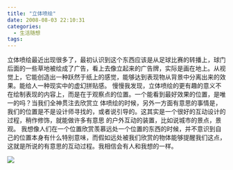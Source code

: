 ```yaml
---
title: "立体喷绘"
date: 2008-08-03 22:10:31
categories:
  - 生活随想
tags:
---
```


立体喷绘最近出现很多了，最初认识到这个东西应该是从足球比赛的转播上，球门后面的一些草地被绘成了广告，看上去像立起来的广告牌，实际是画在地上。从视觉上，它能创造出一种跃然于纸上的感觉，能够达到表现物从背景中分离出来的效果。能给人一种现实中的虚幻拼贴感。 慢慢我发现，立体喷绘的更有趣的意义不在绘制表现的内容上，而是在于观察点的位置。一个能看到最好效果的位置，是唯一的吗？当我们全神贯注去欣赏立 体喷绘的时候，另外一方面有意思的事情是，我们的位置是不是设计师寻找的，或者说引导的。这其实是一个很好的互动设计的过程，稍作修饰，就能做许多有意思 的户外互动的装置，比如说城市的景点，景观。 我想像人们在一个位置欣赏羡慕远处一个位置的东西的时候，并不意识到自己的位置本身有什么特别意味，而假如远处被我们欣赏的物体能够提醒我们这点，这就是所说的有意思的互动过程。我相信会有人和我想的一样。 

![](../../../images/2011/2m-thumb.gif "")